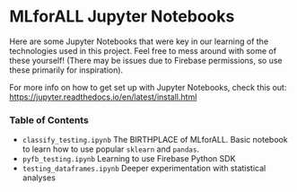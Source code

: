 # MLforALL Jupyter Notebooks

Here are some Jupyter Notebooks that were key in our learning of the technologies used in this project. Feel free to mess around with some of these yourself! (There may be issues due to Firebase permissions, so use these primarily for inspiration).

For more info on how to get set up with Jupyter Notebooks, check this out:
https://jupyter.readthedocs.io/en/latest/install.html

### Table of Contents 
- `classify_testing.ipynb` The BIRTHPLACE of MLforALL. Basic notebook to learn how to use popular `sklearn` and `pandas`. 
- `pyfb_testing.ipynb` Learning to use Firebase Python SDK
- `testing_dataframes.ipynb` Deeper experimentation with statistical analyses
